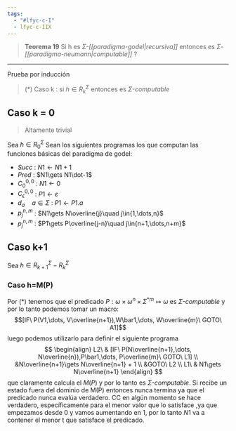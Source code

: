 ```yaml
---
tags:
  - "#lfyc-c-I"
  - lfyc-c-IIX
---
```

> **Teorema 19** Si h es $\Sigma$*-[[paradigma-godel|recursiva]]* entonces es $\Sigma$*-[[paradigma-neumann|computable]]*
?

---
Prueba por inducción 
> (\*) Caso k : si $h\in R^\Sigma_k$ entonces es $\Sigma$*-computable*

## Caso k = 0
> Altamente trivial

 Sea $h\in R^\Sigma_0$
 Sean los siguientes programas los que computan las funciones básicas del paradigma de godel:
- $Succ$ : $N1\gets N1+1$
- $Pred$ : $N1\gets N1\dot-1$
- $C_0^{0,0}$ : $N1\gets 0$
- $C_\epsilon^{0,0}$ : $P1\gets\varepsilon$
- $d_a\quad a\in\Sigma$ : $P1\gets P1.a$
- $p_j^{n,m}$ : $N1\gets N\overline{j}\quad j\in{1,\dots,n}$
- $p_j^{n,m}$ : $P1\gets P\overline{j-n}\quad j\in{n+1,\dots,n+m}$
## Caso k+1
Sea $h\in R^\Sigma_{k+1} - R^\Sigma_k$
### Caso h=M(P)
Por (\*) tenemos que el predicado $P:\omega\times\omega^n\times\Sigma^{*m}\mapsto\omega$ es $\Sigma$*-computable* y por lo tanto podemos tomar un macro:
$$[IF\ P(V1,\dots, V\overline{n+1}),W\bar1,\dots, W\overline{m}\ GOTO\ A1]$$
luego podemos utilizarlo para definir el siguiente programa
$$
\begin{align}
L2\ & [IF\ P(N\overline{n+1},\dots, N\overline{n}),P\bar1,\dots, P\overline{m}\ GOTO\ L1] \\
&N\overline{n+1}\gets N\overline{n+1} + 1 \\
&GOTO\ L2 \\
L1\ & N1\gets N\overline{n+1}
\end{align}
$$
que claramente calcula el $M(P)$ y por lo tanto es $\Sigma$*-computable*.
Si recibe un estado fuera del dominio de M(P) entonces nunca termina ya que el predicado nunca evalúa verdadero. 
CC en algún momento se hace verdadero, específicamente para el menor valor que lo satisface ,ya que empezamos desde 0 y vamos aumentando en 1, por lo tanto $N1$ va a contener el menor t que satisface el predicado.